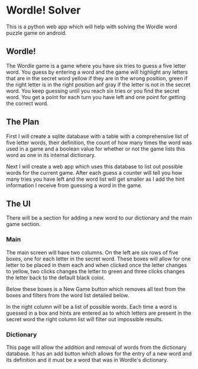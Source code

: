 # Wordle! Solver

This is a python web app which will help with solving the Wordle word puzzle game on android.

## Wordle!

The Wordle game is a game where you have six tries to guess a five letter word. You guess by entering a word and the game will highlight any letters that are in the secret word yellow if they are in the wrong position, green if the right letter is in the right position anf gray if the letter is not in the secret word. You keep guessing until you reach six tries or you find the secret word. You get a point for each turn you have left and one point for getting the correct word.

## The Plan

First I will create a sqlite database with a table with a comprehensive list of five letter words, their definition, the count of how many times the word was used in a game and a boolean value for whether or not the game lists this word as one in its internal dictionary.

Next I will create a web app which uses this database to list out possible words for the current game. After each guess a counter will tell you how many tries you have left and the word list will get smaller as I add the hint information I receive from guessing a word in the game.

## The UI

There will be a section for adding a new word to our dictionary and the main game section.

### Main

The main screen will have two columns. On the left are six rows of five boxes, one for each letter in the secret word. These boxes will allow for one letter to be placed in them each and when clicked once the letter changes to yellow, two clicks changes the letter to green and three clicks changes the letter back to the default black color.

Below these boxes is a New Game button which removes all text from the boxes and filters from the word list detailed below.

In the right column will be a list of possible words. Each time a word is guessed in a box and hints are entered as to which letters are present in the secret word the right column list will filter out impossible results.

### Dictionary

This page will allow the addition and removal of words from the dictionary database. It has an add button which allows for the entry of a new word and its definition and it must be a word that was in Wordle's dictionary.
